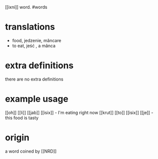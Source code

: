 [[ixni]] word.
#words
# translations
- food, jedzenie, mâncare
- to eat, jeść , a mânca
# extra definitions
there are no extra definitions 
# example usage
[[oh]] [[li]] [[jab]] [[isix]] - I'm eating right now
[[krut]] [[to]] [[isix]] [[je]] - this food is tasty
# origin
a word coined by [[NRD]]